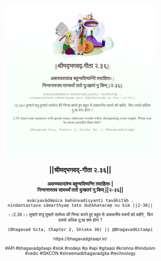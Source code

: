 <img src="../../asset/BG_2_36.png"/>
<center><h2>||श्रीमद्‍भगवद्‍-गीता २.३६||</h2>
<h3>अवाच्यवादांश्च बहून्वदिष्यन्ति तवाहिताः |<br/>निन्दन्तस्तव सामर्थ्यं ततो दुःखतरं नु किम् ||२-३६||</h3>
<pre>avācyavādāṃśca bahūnvadiṣyanti tavāhitāḥ .<br/>nindantastava sāmarthyaṃ tato duḥkhataraṃ nu kim ||2-36||</pre>
<p>।।2.36।। तुम्हारे शत्रु तुम्हारे सार्मथ्य की निन्दा करते हुए बहुत से अकथनीय वचनों को कहेंगे,  फिर उससे अधिक दु:ख क्या होगा ?</p>
<pre>(Bhagavad Gita, Chapter 2, Shloka 36) || @BhagavadGitaApi</pre><p>https://bhagavadgitaapi.in/</p><p>#API #bhagavadgitaapi #slok #nodejs #js #api #gitaapi #krishna #hinduism #vedic #ISKCON #shreemadbhagavadgita #technology</p></center>